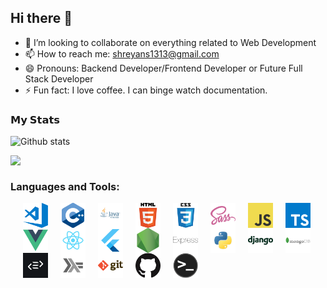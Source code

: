 ## Hi there 👋

<!--
**Shreyans13/Shreyans13** is a ✨ _special_ ✨ repository because its `README.md` (this file) appears on your GitHub profile. Here are some ideas to get you started:

- 🔭 I’m currently working on an Online Shopping Website
- 🌱 I’m currently learning Vue Js
- 👯 I’m looking to collaborate on everything related to Web Development
- 🤔 I’m looking for help with Electron Js
- 💬 Ask me about Backend Development and stuff
- 📫 How to reach me: shreyans1313@gmail.com
- 😄 Pronouns: Backend Developer/Frontend Developer or Future Full Stack Developer
- ⚡ Fun fact: I love coffee. I can binge watch documentation.
-->

- 👯 I’m looking to collaborate on everything related to Web Development
- 📫 How to reach me: shreyans1313@gmail.com
- 😄 Pronouns: Backend Developer/Frontend Developer or Future Full Stack Developer
- ⚡ Fun fact: I love coffee. I can binge watch documentation.

### 𝗠𝘆 𝗦𝘁𝗮𝘁𝘀

![Github stats](https://github-readme-stats.vercel.app/api?username=shreyans13&show_icons=true&hide_border=false&theme=merko)

<img align="left" src="http://estruyf-github.azurewebsites.net/api/VisitorHit?user=Shreyans13&repo=Shreyans13&countColorcountColor&countColor=%237B1E7B"/>
<!-- 
![Most Used Languages](https://github-readme-stats.vercel.app/api/top-langs/?username=shreyans13&hide_border=true&show_icons=true)
 ## Show ❤️ By Starring My Repos! -->
<br>

### Languages and Tools:

<img align="left" style="margin-left: 20px" alt="Visual Studio Code" width="40px" src="https://raw.githubusercontent.com/github/explore/80688e429a7d4ef2fca1e82350fe8e3517d3494d/topics/visual-studio-code/visual-studio-code.png" />
<img align="left" style="margin-left: 20px" alt="C++" width="40px" src="https://raw.githubusercontent.com/github/explore/549f36e938c7a2323fee1a465e812c7a69128979/topics/cpp/cpp.png" />
<img align="left" style="margin-left: 20px" alt="Java" width="40px" src="https://raw.githubusercontent.com/github/explore/549f36e938c7a2323fee1a465e812c7a69128979/topics/java/java.png" />
<img align="left" style="margin-left: 20px" alt="HTML5" width="40px" src="https://raw.githubusercontent.com/github/explore/80688e429a7d4ef2fca1e82350fe8e3517d3494d/topics/html/html.png" />
<img align="left" style="margin-left: 20px" alt="CSS3" width="40px" src="https://raw.githubusercontent.com/github/explore/80688e429a7d4ef2fca1e82350fe8e3517d3494d/topics/css/css.png" />
<img align="left" style="margin-left: 20px" alt="Sass" width="40px" src="https://raw.githubusercontent.com/github/explore/80688e429a7d4ef2fca1e82350fe8e3517d3494d/topics/sass/sass.png" />
<img align="left" style="margin-left: 20px" alt="JavaScript" width="40px" src="https://raw.githubusercontent.com/github/explore/80688e429a7d4ef2fca1e82350fe8e3517d3494d/topics/javascript/javascript.png" />
<img align="left" style="margin-left: 20px" alt="Typescript" width="40px" src="https://raw.githubusercontent.com/github/explore/80688e429a7d4ef2fca1e82350fe8e3517d3494d/topics/typescript/typescript.png" />
<img align="left" style="margin-left: 20px" alt="Vue" width="40px" src="https://raw.githubusercontent.com/github/explore/80688e429a7d4ef2fca1e82350fe8e3517d3494d/topics/vue/vue.png" />
<img align="left" style="margin-left: 20px" alt="React" width="40px" src="https://raw.githubusercontent.com/github/explore/80688e429a7d4ef2fca1e82350fe8e3517d3494d/topics/react/react.png" />
<img align="left" style="margin-left: 20px" alt="flutter" width="40px" src="https://raw.githubusercontent.com/github/explore/549f36e938c7a2323fee1a465e812c7a69128979/topics/flutter/flutter.png" />
<img align="left" style="margin-left: 20px" alt="Node.js" width="40px" src="https://raw.githubusercontent.com/github/explore/80688e429a7d4ef2fca1e82350fe8e3517d3494d/topics/nodejs/nodejs.png" />
<img align="left" style="margin-left: 20px" alt="Express" width="40px" src="https://raw.githubusercontent.com/github/explore/80688e429a7d4ef2fca1e82350fe8e3517d3494d/topics/express/express.png" />
<img align="left" style="margin-left: 20px" alt="Python" width="40px" src="https://raw.githubusercontent.com/github/explore/80688e429a7d4ef2fca1e82350fe8e3517d3494d/topics/python/python.png" />
<img align="left" style="margin-left: 20px" alt="Django" width="40px" src="https://raw.githubusercontent.com/github/explore/80688e429a7d4ef2fca1e82350fe8e3517d3494d/topics/django/django.png" />
<img align="left" style="margin-left: 20px" alt="MongoDB" width="40px" src="https://raw.githubusercontent.com/github/explore/80688e429a7d4ef2fca1e82350fe8e3517d3494d/topics/mongodb/mongodb.png" />
<img align="left" style="margin-left: 20px" alt="Purescript" width="40px" src="https://raw.githubusercontent.com/github/explore/549f36e938c7a2323fee1a465e812c7a69128979/topics/purescript/purescript.png" />

<img align="left" style="margin-left: 20px" alt="Haskell" width="40px" src="https://raw.githubusercontent.com/github/explore/80688e429a7d4ef2fca1e82350fe8e3517d3494d/topics/haskell/haskell.png" />
<img align="left" style="margin-left: 20px" alt="Git" width="40px" src="https://raw.githubusercontent.com/github/explore/80688e429a7d4ef2fca1e82350fe8e3517d3494d/topics/git/git.png" />
<img align="left" style="margin-left: 20px" alt="GitHub" width="40px" src="https://raw.githubusercontent.com/github/explore/78df643247d429f6cc873026c0622819ad797942/topics/github/github.png" />
<img align="left" style="margin-left: 20px" alt="Terminal" width="40px" src="https://raw.githubusercontent.com/github/explore/80688e429a7d4ef2fca1e82350fe8e3517d3494d/topics/terminal/terminal.png" />

